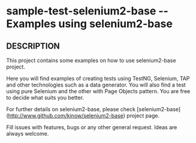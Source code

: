 sample-test-selenium2-base -- Examples using selenium2-base
====================================

## DESCRIPTION

This project contains some examples on how to use selenium2-base project. 

Here you will find examples of creating tests using TestNG, Selenium, TAP 
and other technologies such as a data generator. You will also find a test 
using pure Selenium and the other with Page Objects pattern. You are free to 
decide what suits you better.

For further details on selenium2-base, please check [selenium2-base]
(http://www.github.com/kinow/selenium2-base) project page.

Fill issues with features, bugs or any other general request. Ideas are always 
welcome.
